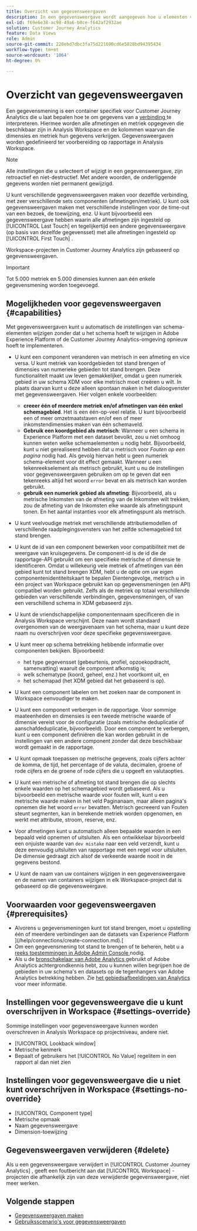 ```yaml
---
title: Overzicht van gegevensweergaven
description: In een gegevensweergave wordt aangegeven hoe u elementen van de gegevens in de Customer Journey Analytics-verbinding wilt interpreteren, zoals metriek, afmetingen, sessies, enzovoort.
exl-id: f69e6e38-ac98-49a6-b0ce-f642af2932ae
solution: Customer Journey Analytics
feature: Data Views
role: Admin
source-git-commit: 220ebd7dbc3fa75d221690cd6e5828bd94395434
workflow-type: tm+mt
source-wordcount: '1064'
ht-degree: 0%

---
```


# Overzicht van gegevensweergaven

Een gegevensmening is een container specifiek voor Customer Journey Analytics die u laat bepalen hoe te om gegevens van a [ verbinding ](/help/connections/create-connection.md) te interpreteren. Hiermee worden alle afmetingen en metriek opgegeven die beschikbaar zijn in Analysis Workspace en de kolommen waarvan die dimensies en metriek hun gegevens verkrijgen. Gegevensweergaven worden gedefinieerd ter voorbereiding op rapportage in Analysis Workspace.

>[!NOTE]
>
>Alle instellingen die u selecteert of wijzigt in een gegevensweergave, zijn retroactief en niet-destructief. Met andere woorden, de onderliggende gegevens worden niet permanent gewijzigd.

U kunt verschillende gegevensweergaven maken voor dezelfde verbinding, met zeer verschillende sets componenten (afmetingen/metriek). U kunt ook gegevensweergaven maken met verschillende instellingen voor de time-out van een bezoek, de toewijzing, enz. U kunt bijvoorbeeld een gegevensweergave hebben waarin alle afmetingen zijn ingesteld op [!UICONTROL Last Touch] en tegelijkertijd een andere gegevensweergave (op basis van dezelfde gegevensset) met alle afmetingen ingesteld op [!UICONTROL First Touch] .

Workspace-projecten in Customer Journey Analytics zijn gebaseerd op gegevensweergaven.

>[!IMPORTANT]
>
>Tot 5.000 metriek en 5.000 dimensies kunnen aan één enkele gegevensmening worden toegevoegd.

## Mogelijkheden voor gegevensweergaven {#capabilities}

Met gegevensweergaven kunt u automatisch de instellingen van schema-elementen wijzigen zonder dat u het schema hoeft te wijzigen in Adobe Experience Platform of de Customer Journey Analytics-omgeving opnieuw hoeft te implementeren.

* U kunt een component veranderen van metrisch in een afmeting en vice versa. U kunt metriek van koordgebieden tot stand brengen of dimensies van numerieke gebieden tot stand brengen. Deze functionaliteit maakt uw leven gemakkelijker, omdat u geen numeriek gebied in uw schema XDM voor elke metrisch moet creëren u wilt. In plaats daarvan kunt u deze alleen spontaan maken in het dialoogvenster met gegevensweergaven. Hier volgen enkele voorbeelden:
   * **creeer één of meerdere metriek en/of afmetingen van één enkel schemagebied**. Het is een één-op-veel relatie. U kunt bijvoorbeeld een of meer omzetmaatstaven en/of een of meer inkomstendimensies maken van één schemaveld.
   * **Gebruik een koordgebied als metrisch**: Wanneer u een schema in Experience Platform met een dataset bevolkt, zou u niet omhoog kunnen weten welke schemaelementen u nodig hebt. Bijvoorbeeld, kunt u niet gerealiseerd hebben dat u metrisch voor *Fouten op een pagina* nodig had. Als gevolg hiervan hebt u geen numeriek schema-element voor dit effect gemaakt. Wanneer u een tekenreekselement als metrisch gebruikt, kunt u nu de instellingen voor gegevensweergaven gebruiken om op te geven dat een tekenreeks altijd het woord `error` bevat en als metrisch kan worden gebruikt.
   * **gebruik een numeriek gebied als afmeting**: Bijvoorbeeld, als u metrische Inkomsten van de afmeting van de Inkomsten wilt trekken, zou de afmeting van de Inkomsten elke waarde als afmetingspunt tonen. En het aantal instanties voor elk afmetingspunt als metrisch.

* U kunt veelvoudige metriek met verschillende attributiemodellen of verschillende raadplegingsvensters van het zelfde schemagebied tot stand brengen.

* U kunt de id van een component bewerken voor compatibiliteit met de weergave van kruisgegevens. De component-id is de id die de rapportage-API gebruikt om een specifieke metrische of dimensie te identificeren. Omdat u willekeurig vele metriek of afmetingen van één gebied kunt tot stand brengen XDM, hebt u de optie om uw eigen componentenidentiteitskaart te bepalen Dientengevolge, metrisch u in één project van Workspace gebruikt kan op gegevensmeningen (en API) compatibel worden gebruikt. Zelfs als de metriek op totaal verschillende gebieden van verschillende verbindingen, gegevensmeningen, of van een verschillend schema in XDM gebaseerd zijn.

* U kunt de vriendschappelijke componentennaam specificeren die in Analysis Workspace verschijnt. Deze naam wordt standaard overgenomen van de weergavenaam van het schema, maar u kunt deze naam nu overschrijven voor deze specifieke gegevensweergave.

* U kunt meer op schema betrekking hebbende informatie over componenten bekijken. Bijvoorbeeld:

   * het type gegevensset (gebeurtenis, profiel, opzoekopdracht, samenvatting) waaruit de component afkomstig is;
   * welk schematype (koord, geheel, enz.) het voortkomt uit, en
   * het schemapad (het XDM gebied dat het gebaseerd is op).

* U kunt een component labelen om het zoeken naar de component in Workspace eenvoudiger te maken.

* U kunt een component verbergen in de rapportage. Voor sommige maateenheden en dimensies is een tweede metrische waarde of dimensie vereist voor de configuratie (zoals metrische deduplicatie of aanschafdeduplicatie, bijvoorbeeld). Door een component te verbergen, kunt u een component definiëren die kan worden gebruikt in de instellingen van een andere component zonder dat deze beschikbaar wordt gemaakt in de rapportage.

* U kunt opmaak toepassen op metrische gegevens, zoals cijfers achter de komma, de tijd, het percentage of de valuta, decimalen, groene of rode cijfers en de groene of rode cijfers die u opgeeft en valutaopties.

* U kunt een metrische of afmeting tot stand brengen die op slechts enkele waarden op het schemagebied wordt gebaseerd. Als u bijvoorbeeld een metrische waarde voor fouten wilt, kunt u een metrische waarde maken in het veld Paginanaam, maar alleen pagina&#39;s opnemen die het woord `error` bevatten. Metrisch gecreeerd van Fouten steunt segmenten, kan in berekende metriek worden opgenomen, en werkt met attributie, stroom, reserve, enz.

* Voor afmetingen kunt u automatisch alleen bepaalde waarden in een bepaald veld opnemen of uitsluiten. Als een ontwikkelaar bijvoorbeeld een onjuiste waarde van `dev mistake` naar een veld verzendt, kunt u deze eenvoudig uitsluiten van rapportage met een regel voor uitsluiten. De dimensie gedraagt zich alsof de verkeerde waarde nooit in de gegevens bestond.

* U kunt de naam van uw containers wijzigen in een gegevensweergave en de namen van containers wijzigen in elk Workspace-project dat is gebaseerd op die gegevensweergave.

## Voorwaarden voor gegevensweergaven {#prerequisites}

* Alvorens u gegevensmeningen kunt tot stand brengen, moet u opstelling één of meerdere verbindingen aan de datasets van Experience Platform ](/help/connections/create-connection.md).[
* Om een gegevensmening tot stand te brengen of te beheren, hebt u a [ reeks toestemmingen in Adobe Admin Console ](https://experienceleague.adobe.com/en/docs/analytics-platform/using/cja-overview/cja-overview) nodig.
* Als u de [ bronschakelaar van Adobe Analytics ](/help/data-ingestion/analytics.md) gebruikt of Adobe Analytics achtergrondkennis hebt, zou u kunnen willen begrijpen hoe de gebieden in uw schema&#39;s en datasets op de tegenhangers van Adobe Analytics betrekking hebben. Zie [ het gebiedsafbeeldingen van Analytics ](https://experienceleague.adobe.com/en/docs/experience-platform/sources/connectors/adobe-applications/mapping/analytics) voor meer informatie.

## Instellingen voor gegevensweergave die u kunt overschrijven in Workspace {#settings-override}

Sommige instellingen voor gegevensweergave kunnen worden overschreven in Analysis Workspace op projectniveau, andere niet.

* [!UICONTROL Lookback window]
* Metrische kenmerk
* Bepaalt of gebruikers het [!UICONTROL No Value] regelitem in een rapport al dan niet zien

## Instellingen voor gegevensweergave die u niet kunt overschrijven in Workspace {#settings-no-override}

* [!UICONTROL Component type]
* Metrische opmaak
* Naam gegevensweergave
* Dimension-toewijzing

## Gegevensweergaven verwijderen {#delete}

Als u een gegevensweergave verwijdert in [!UICONTROL Customer Journey Analytics] , geeft een foutbericht aan dat [!UICONTROL Workspace] -projecten die afhankelijk zijn van deze verwijderde gegevensweergave, niet meer werken.

## Volgende stappen

* [Gegevensweergaven maken](/help/data-views/create-dataview.md)
* [Gebruiksscenario&#39;s voor gegevensweergaven](/help/use-cases/data-views/data-views-usecases.md)
